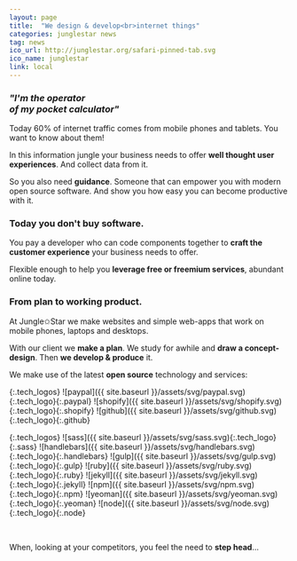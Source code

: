 ```yaml
---
layout: page
title:  "We design & develop<br>internet things"
categories: junglestar news
tag: news
ico_url: http://junglestar.org/safari-pinned-tab.svg
ico_name: junglestar
link: local
---
```




### _"I'm the operator<br>of my pocket calculator"_

Today 60% of internet traffic comes from mobile phones and tablets. You want to know about them!

In this information jungle your business needs to offer **well thought user experiences**. And collect data from it.

So you also need **guidance**. Someone that can empower you with modern open source software. And show you how easy you can become productive with it.

### Today you don't buy software.

You pay a developer who can code components together to **craft the customer experience** your business needs to offer.

Flexible enough to help you **leverage free or freemium services**, abundant online today.



### From plan to working product.

At Jungle✩Star we make websites and simple web-apps that work on mobile phones, laptops and desktops.

With our client we **make a plan**. We study for awhile and **draw a concept-design**. Then **we develop & produce** it.


We make use of the latest **open source** technology and services:

{:.tech_logos}
![paypal]({{ site.baseurl }}/assets/svg/paypal.svg){:.tech_logo}{:.paypal}
![shopify]({{ site.baseurl }}/assets/svg/shopify.svg){:.tech_logo}{:.shopify}
![github]({{ site.baseurl }}/assets/svg/github.svg){:.tech_logo}{:.github}


{:.tech_logos}
![sass]({{ site.baseurl }}/assets/svg/sass.svg){:.tech_logo}{:.sass}
![handlebars]({{ site.baseurl }}/assets/svg/handlebars.svg){:.tech_logo}{:.handlebars}
![gulp]({{ site.baseurl }}/assets/svg/gulp.svg){:.tech_logo}{:.gulp}
![ruby]({{ site.baseurl }}/assets/svg/ruby.svg){:.tech_logo}{:.ruby}
![jekyll]({{ site.baseurl }}/assets/svg/jekyll.svg){:.tech_logo}{:.jekyll}
![npm]({{ site.baseurl }}/assets/svg/npm.svg){:.tech_logo}{:.npm}
![yeoman]({{ site.baseurl }}/assets/svg/yeoman.svg){:.tech_logo}{:.yeoman}
![node]({{ site.baseurl }}/assets/svg/node.svg){:.tech_logo}{:.node}

<br>

When, looking at your competitors, you feel the need to **step head**...
